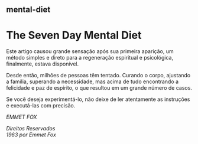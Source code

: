 ## mental-diet    

# The Seven Day Mental Diet

Este artigo causou grande sensação após sua primeira aparição, um método simples e direto para a regeneração espiritual e psicológica, finalmente, estava disponível.  

Desde então, milhões de pessoas têm tentado. Curando o corpo, ajustando a família, superando a necessidade, mas acima de tudo encontrando a felicidade e paz de espírito, o que resultou em um grande número de casos.  

Se você deseja experimentá-lo, não deixe de ler atentamente as instruções e executá-las com precisão.

_EMMET FOX_

_Direitos Reservados  
1963 por Emmet Fox_    
